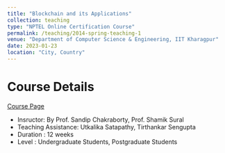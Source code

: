 ```yaml
---
title: "Blockchain and its Applications"
collection: teaching
type: "NPTEL Online Certification Course"
permalink: /teaching/2014-spring-teaching-1
venue: "Department of Computer Science & Engineering, IIT Kharagpur"
date: 2023-01-23
location: "City, Country"
---
```

Course Details
======
[Course Page](https://onlinecourses.nptel.ac.in/noc23_cs47/preview) 

* Insructor: By Prof. Sandip Chakraborty, Prof. Shamik Sural
* Teaching Assistance: Utkalika Satapathy, Tirthankar Sengupta
* Duration :	12 weeks
* Level :	Undergraduate Students, Postgraduate Students